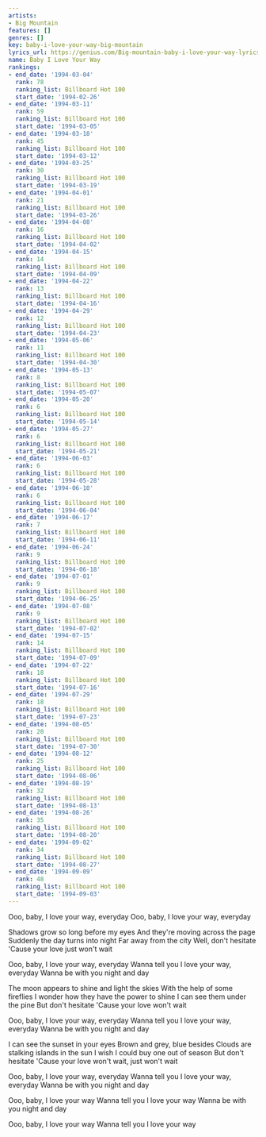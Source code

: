 ```yaml
---
artists:
- Big Mountain
features: []
genres: []
key: baby-i-love-your-way-big-mountain
lyrics_url: https://genius.com/Big-mountain-baby-i-love-your-way-lyrics
name: Baby I Love Your Way
rankings:
- end_date: '1994-03-04'
  rank: 78
  ranking_list: Billboard Hot 100
  start_date: '1994-02-26'
- end_date: '1994-03-11'
  rank: 59
  ranking_list: Billboard Hot 100
  start_date: '1994-03-05'
- end_date: '1994-03-18'
  rank: 45
  ranking_list: Billboard Hot 100
  start_date: '1994-03-12'
- end_date: '1994-03-25'
  rank: 30
  ranking_list: Billboard Hot 100
  start_date: '1994-03-19'
- end_date: '1994-04-01'
  rank: 21
  ranking_list: Billboard Hot 100
  start_date: '1994-03-26'
- end_date: '1994-04-08'
  rank: 16
  ranking_list: Billboard Hot 100
  start_date: '1994-04-02'
- end_date: '1994-04-15'
  rank: 14
  ranking_list: Billboard Hot 100
  start_date: '1994-04-09'
- end_date: '1994-04-22'
  rank: 13
  ranking_list: Billboard Hot 100
  start_date: '1994-04-16'
- end_date: '1994-04-29'
  rank: 12
  ranking_list: Billboard Hot 100
  start_date: '1994-04-23'
- end_date: '1994-05-06'
  rank: 11
  ranking_list: Billboard Hot 100
  start_date: '1994-04-30'
- end_date: '1994-05-13'
  rank: 8
  ranking_list: Billboard Hot 100
  start_date: '1994-05-07'
- end_date: '1994-05-20'
  rank: 6
  ranking_list: Billboard Hot 100
  start_date: '1994-05-14'
- end_date: '1994-05-27'
  rank: 6
  ranking_list: Billboard Hot 100
  start_date: '1994-05-21'
- end_date: '1994-06-03'
  rank: 6
  ranking_list: Billboard Hot 100
  start_date: '1994-05-28'
- end_date: '1994-06-10'
  rank: 6
  ranking_list: Billboard Hot 100
  start_date: '1994-06-04'
- end_date: '1994-06-17'
  rank: 7
  ranking_list: Billboard Hot 100
  start_date: '1994-06-11'
- end_date: '1994-06-24'
  rank: 9
  ranking_list: Billboard Hot 100
  start_date: '1994-06-18'
- end_date: '1994-07-01'
  rank: 9
  ranking_list: Billboard Hot 100
  start_date: '1994-06-25'
- end_date: '1994-07-08'
  rank: 9
  ranking_list: Billboard Hot 100
  start_date: '1994-07-02'
- end_date: '1994-07-15'
  rank: 14
  ranking_list: Billboard Hot 100
  start_date: '1994-07-09'
- end_date: '1994-07-22'
  rank: 18
  ranking_list: Billboard Hot 100
  start_date: '1994-07-16'
- end_date: '1994-07-29'
  rank: 18
  ranking_list: Billboard Hot 100
  start_date: '1994-07-23'
- end_date: '1994-08-05'
  rank: 20
  ranking_list: Billboard Hot 100
  start_date: '1994-07-30'
- end_date: '1994-08-12'
  rank: 25
  ranking_list: Billboard Hot 100
  start_date: '1994-08-06'
- end_date: '1994-08-19'
  rank: 32
  ranking_list: Billboard Hot 100
  start_date: '1994-08-13'
- end_date: '1994-08-26'
  rank: 35
  ranking_list: Billboard Hot 100
  start_date: '1994-08-20'
- end_date: '1994-09-02'
  rank: 34
  ranking_list: Billboard Hot 100
  start_date: '1994-08-27'
- end_date: '1994-09-09'
  rank: 48
  ranking_list: Billboard Hot 100
  start_date: '1994-09-03'
---
```

Ooo, baby, I love your way, everyday
Ooo, baby, I love your way, everyday

Shadows grow so long before my eyes
And they're moving across the page
Suddenly the day turns into night
Far away from the city
Well, don't hesitate
'Cause your love just won't wait

Ooo, baby, I love your way, everyday
Wanna tell you I love your way, everyday
Wanna be with you night and day

The moon appears to shine and light the skies
With the help of some fireflies
I wonder how they have the power to shine
I can see them under the pine
But don't hesitate
'Cause your love won't wait

Ooo, baby, I love your way, everyday
Wanna tell you I love your way, everyday
Wanna be with you night and day

I can see the sunset in your eyes
Brown and grey, blue besides
Clouds are stalking islands in the sun
I wish I could buy one out of season
But don't hesitate
'Cause your love won't wait, just won't wait

Ooo, baby, I love your way, everyday
Wanna tell you I love your way, everyday
Wanna be with you night and day

Ooo, baby, I love your way
Wanna tell you I love your way
Wanna be with you night and day

Ooo, baby, I love your way
Wanna tell you I love your way
